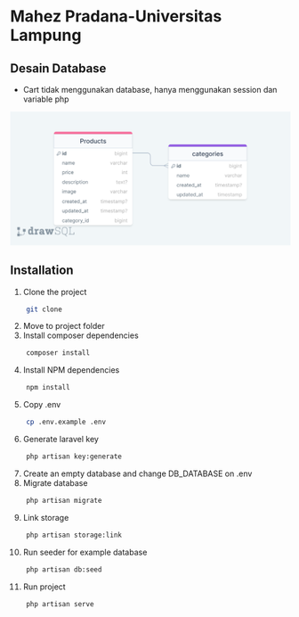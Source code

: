 

# Mahez Pradana-Universitas Lampung

## Desain Database
- Cart tidak menggunakan database, hanya menggunakan session dan variable php

![](public/drawSQL-tugas-crud-export-2023-03-24.png)

## Installation

1. Clone the project

```sh
    git clone
```
2. Move to project folder
3. Install composer dependencies
```sh
    composer install
```
4. Install NPM dependencies
```sh
    npm install
```
5. Copy .env
```sh
    cp .env.example .env
```
6. Generate laravel key
```sh
    php artisan key:generate
```
7. Create an empty database and change DB_DATABASE on .env
8. Migrate database
```sh
    php artisan migrate
```
9. Link storage
```sh
    php artisan storage:link
```
10. Run seeder for example database
```sh
    php artisan db:seed
```
11. Run project
```sh
    php artisan serve
```
